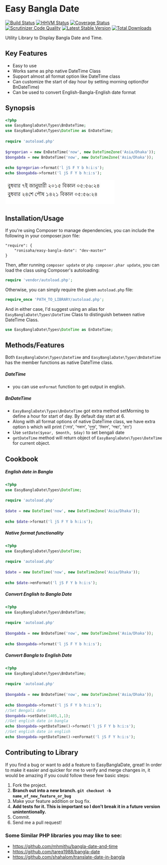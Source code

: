 Easy Bangla Date
=================
[![Build Status](https://travis-ci.org/ronisaha/easy-bangla-date.png?branch=master)](https://travis-ci.org/ronisaha/easy-bangla-date)
[![HHVM Status](http://hhvm.h4cc.de/badge/ronisaha/easy-bangla-date.svg)](http://hhvm.h4cc.de/package/ronisaha/easy-bangla-date)
[![Coverage Status](https://coveralls.io/repos/ronisaha/easy-bangla-date/badge.png)](https://coveralls.io/r/ronisaha/easy-bangla-date)
[![Scrutinizer Code Quality](https://scrutinizer-ci.com/g/ronisaha/easy-bangla-date/badges/quality-score.png?b=master)](https://scrutinizer-ci.com/g/ronisaha/easy-bangla-date/?branch=master)
[![Latest Stable Version](https://poser.pugx.org/ronisaha/easy-bangla-date/v/stable.png)](https://packagist.org/packages/ronisaha/easy-bangla-date)
[![Total Downloads](https://poser.pugx.org/ronisaha/easy-bangla-date/downloads.png)](https://packagist.org/packages/ronisaha/easy-bangla-date)

Utility Library to Display Bangla Date and Time.

Key Features
------------
* Easy to use
* Works same as php native DateTime Class
* Support almost all format option like DateTime class
* Can customize the start of day hour by setting morning option(for BnDateTime)
* Can be used to convert English-Bangla-English date format


Synopsis
-----------

```php
<?php
use EasyBanglaDate\Types\BnDateTime;
use EasyBanglaDate\Types\DateTime as EnDateTime;

require 'autoload.php'

$gregorian = new EnDateTime('now', new DateTimeZone('Asia/Dhaka'));
$bongabda = new BnDateTime('now', new DateTimeZone('Asia/Dhaka'));

echo $gregorian->format('l jS F Y b h:i:s');
echo $bongabda->format('l jS F Y b h:i:s');

```

![Output](/screenshot.jpeg?raw=true "Output")


## Installation/Usage

If you're using Composer to manage dependencies, you can include the following
in your composer.json file:

    "require": {
        "ronisaha/easy-bangla-date": "dev-master"
    }

Then, after running `composer update` or `php composer.phar update`, you can
load the class using Composer's autoloading:

```php
require 'vendor/autoload.php';
```

Otherwise, you can simply require the given `autoload.php` file:

```php
require_once 'PATH_TO_LIBRARY/autoload.php';

```

And in either case, I'd suggest using an alias for `EasyBanglaDate\Types\DateTime` Class to distinguish between native DateTime Class.

```php
use EasyBanglaDate\Types\DateTime as EnDateTime;
```

## Methods/Features

Both `EasyBanglaDate\Types\DateTime` and `EasyBanglaDate\Types\BnDateTime` has the member functions as native DateTime class.

##### DateTime
* you can use `enFormat` function to get output in english.

##### BnDateTime
* `EasyBanglaDate\Types\BnDateTime` got extra method setMorning to define a hour for start of day. By default day start at 6.
* Along with all format options of native DateTime class, we have extra option `b` which will print ('ভোর', 'সকাল', 'দুপুর', 'বিকাল', 'সন্ধ্যা', 'রাত')
* Use `setDate($year, $month, $day)` to set bengali date
* `getDateTime` method will return object of `EasyBanglaDate\Types\DateTime` for current object.


## Cookbook

##### English date in Bangla

```php
<?php
use EasyBanglaDate\Types\DateTime;

require 'autoload.php'

$date = new DateTime('now', new DateTimeZone('Asia/Dhaka'));

echo $date->format('l jS F Y b h:i:s');

```

##### Native format functionality

```php
<?php
use EasyBanglaDate\Types\DateTime;

require 'autoload.php'

$date = new DateTime('now', new DateTimeZone('Asia/Dhaka'));

echo $date->enFormat('l jS F Y b h:i:s');

```

##### Convert English to Bangla Date

```php
<?php
use EasyBanglaDate\Types\BnDateTime;

require 'autoload.php'

$bongabda = new BnDateTime('now', new DateTimeZone('Asia/Dhaka'));

echo $bongabda->format('l jS F Y b h:i:s');

```

##### Convert Bangla to English Date

```php
<?php
use EasyBanglaDate\Types\BnDateTime;

require 'autoload.php'

$bongabda = new BnDateTime('now', new DateTimeZone('Asia/Dhaka'));

echo $bongabda->format('l jS F Y b h:i:s');
//Set Bengali date
$bongabda->setDate(1405,1,1);
//Get english date in bangla
echo $bongabda->getDateTime()->format('l jS F Y b h:i:s');
//Get english date in english
echo $bongabda->getDateTime()->enFormat('l jS F Y h:i:s');

```

## Contributing to Library

If you find a bug or want to add a feature to EasyBanglaDate, great! In order to make it easier and quicker for me to verify and merge changes in, it would be amazing if you could follow these few basic steps:

1. Fork the project.
2. **Branch out into a new branch. `git checkout -b name_of_new_feature_or_bug`**
3. Make your feature addition or bug fix.
4. **Add tests for it. This is important so I don’t break it in a future version unintentionally.**
5. Commit.
6. Send me a pull request!


### Some Similar PHP libraries you may like to see:

* https://github.com/mhmithu/bangla-date-and-time
* https://github.com/tareq1988/bangla-date
* https://github.com/shahalom/translate-date-in-bangla